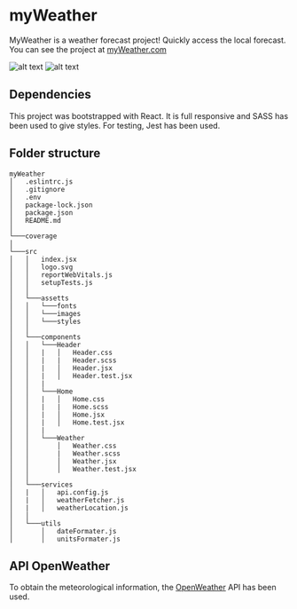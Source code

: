 # myWeather

MyWeather is a weather forecast project! Quickly access the local forecast.
You can see the project at [myWeather.com](https://)

![alt text](https://i.imgur.com/MIMx1jM.png?1)
![alt text](https://i.imgur.com/L1kGlEP.png?1)

## Dependencies

This project was bootstrapped with React.
It is full responsive and SASS has been used to give styles.
For testing, Jest has been used.

## Folder structure

```
myWeather
│   .eslintrc.js
│   .gitignore
│   .env
│   package-lock.json   
│   package.json
│   README.md   
│
└───coverage
│
└───src
│   │   index.jsx
│   │   logo.svg
│   │   reportWebVitals.js
│   │   setupTests.js
│   │
│   └───assetts
│   │   └───fonts
│   │   └───images
│   │   └───styles
│   │
│   └───components
│   │   └───Header
│   │   |   │   Header.css
│   │   |   |   Header.scss
│   │   |   │   Header.jsx
│   │   |   │   Header.test.jsx
│   │   |
│   │   └───Home
│   │   |   │   Home.css
│   │   |   |   Home.scss
│   │   |   │   Home.jsx
│   │   |   │   Home.test.jsx
│   │   |
│   │   └───Weather
│   │       │   Weather.css
│   │       |   Weather.scss
│   │       │   Weather.jsx
│   │       │   Weather.test.jsx
│   │
│   └───services
│   |   │   api.config.js
│   |   │   weatherFetcher.js
│   |   │   weatherLocation.js
│   │
│   └───utils
│       │   dateFormater.js
│       │   unitsFormater.js

```

## API OpenWeather
To obtain the meteorological information, the [OpenWeather](https://openweathermap.org/forecast5) API has been used.
